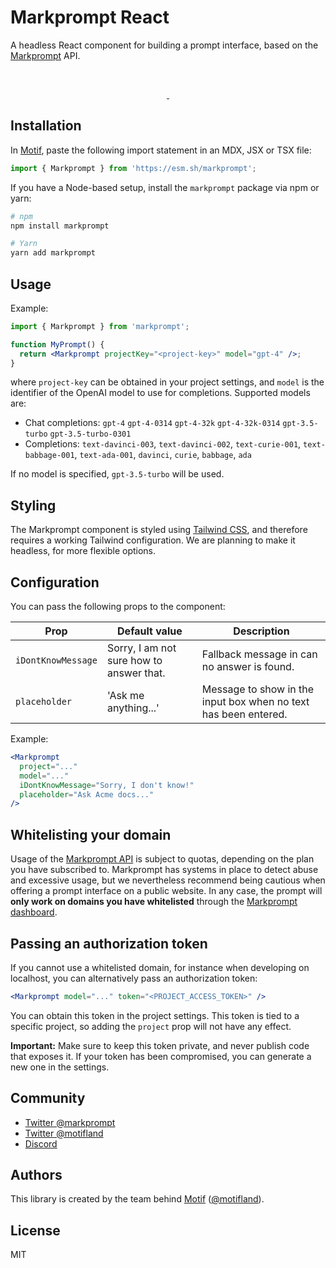 # Markprompt React

A headless React component for building a prompt interface, based on the [Markprompt](https://markprompt.com) API.

<br />
<p align="center">
  <a aria-label="NPM version" href="https://www.npmjs.com/package/markprompt">
    <img alt="" src="https://badgen.net/npm/v/markprompt">
  </a>
  <a aria-label="License" href="https://github.com/motifland/markprompt/blob/main/LICENSE">
    <img alt="" src="https://badgen.net/npm/license/markprompt">
  </a>
</p>

## Installation

In [Motif](https://motif.land), paste the following import statement in an MDX, JSX or TSX file:

```jsx
import { Markprompt } from 'https://esm.sh/markprompt';
```

If you have a Node-based setup, install the `markprompt` package via npm or yarn:

```sh
# npm
npm install markprompt

# Yarn
yarn add markprompt
```

## Usage

Example:

```jsx
import { Markprompt } from 'markprompt';

function MyPrompt() {
  return <Markprompt projectKey="<project-key>" model="gpt-4" />;
}
```

where `project-key` can be obtained in your project settings, and `model` is the identifier of the OpenAI model to use for completions. Supported models are:

- Chat completions: `gpt-4` `gpt-4-0314` `gpt-4-32k` `gpt-4-32k-0314` `gpt-3.5-turbo` `gpt-3.5-turbo-0301`
- Completions: `text-davinci-003`, `text-davinci-002`, `text-curie-001`, `text-babbage-001`, `text-ada-001`, `davinci`, `curie`, `babbage`, `ada`

If no model is specified, `gpt-3.5-turbo` will be used.

## Styling

The Markprompt component is styled using [Tailwind CSS](https://tailwindcss.com/), and therefore requires a working Tailwind configuration. We are planning to make it headless, for more flexible options.

## Configuration

You can pass the following props to the component:

| Prop               | Default value                            | Description                                                     |
| ------------------ | ---------------------------------------- | --------------------------------------------------------------- |
| `iDontKnowMessage` | Sorry, I am not sure how to answer that. | Fallback message in can no answer is found.                     |
| `placeholder`      | 'Ask me anything...'                     | Message to show in the input box when no text has been entered. |

Example:

```jsx
<Markprompt
  project="..."
  model="..."
  iDontKnowMessage="Sorry, I don't know!"
  placeholder="Ask Acme docs..."
/>
```

## Whitelisting your domain

Usage of the [Markprompt API](https://markprompt.com) is subject to quotas, depending on the plan you have subscribed to. Markprompt has systems in place to detect abuse and excessive usage, but we nevertheless recommend being cautious when offering a prompt interface on a public website. In any case, the prompt will **only work on domains you have whitelisted** through the [Markprompt dashboard](https://markprompt.com).

## Passing an authorization token

If you cannot use a whitelisted domain, for instance when developing on localhost, you can alternatively pass an authorization token:

```jsx
<Markprompt model="..." token="<PROJECT_ACCESS_TOKEN>" />
```

You can obtain this token in the project settings. This token is tied to a specific project, so adding the `project` prop will not have any effect.

**Important:** Make sure to keep this token private, and never publish code that exposes it. If your token has been compromised, you can generate a new one in the settings.

## Community

- [Twitter @markprompt](https://twitter.com/markprompt)
- [Twitter @motifland](https://twitter.com/motifland)
- [Discord](https://discord.gg/MBMh4apz6X)

## Authors

This library is created by the team behind [Motif](https://motif.land)
([@motifland](https://twitter.com/motifland)).

## License

MIT
